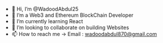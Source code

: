- 👋 Hi, I’m @WadoodAbdul25
- 👀 I’m a Web3 and Ethereum BlockChain Developer
- 🌱 I’m currently learning React
- 💞️ I’m looking to collaborate on building Websites
- 📫 How to reach me -> Email : wadoodabdul870@gmail.com

<!---
WadoodAbdul25/WadoodAbdul25 is a ✨ special ✨ repository because its `README.md` (this file) appears on your GitHub profile.
You can click the Preview link to take a look at your changes.
--->
